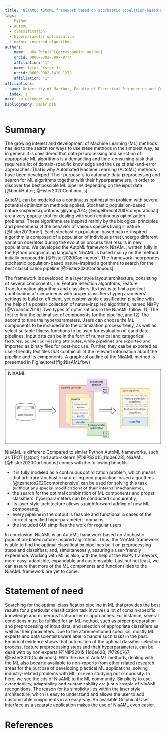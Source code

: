 ```yaml
---
title: 'NiaAML: AutoML framework based on stochastic population-based nature-inspired algorithms'
tags:
  - Python
  - AutoML
  - classification
  - hyperparameter optimization
  - nature-inspired algorithms
authors:
  - name: Luka Pečnik^[Corresponding author]
    orcid: 0000-0002-3897-9774
    affiliation: "1"
  - name: Iztok Fister Jr.
    orcid: 0000-0002-6418-1272
    affiliation: "1"
affiliations:
- name: University of Maribor, Faculty of Electrical Engineering and Computer Science
  index: 1
date: 20 December 2020
bibliography: paper.bib
---
```


# Summary

The growing interest and development of Machine Learning (ML) methods has led to the search for ways to use these methods in the simplest way, as in general it is considered that data preprocessing and selection of appropriate ML algorithms is a demanding and time-consuming task that requires a lot of domain-specific knowledge and the use of trial-and-error approaches. That is why Automated Machine Learning (AutoML) methods have been developed. Their purpose is to automate data preprocessing and search for ML algorithms together with their hyperparameters, in order to discover the best possible ML pipeline depending on the input data [@bookHutter; @Fister2020Continuous].

AutoML can be modeled as a continuous optimization problem with several potential optimization methods applied. Stochastic population-based nature-inspired algorithms [@yang2014; @engelbrecht2007computational] are a very popular tool for dealing with such continuous optimization problems. These algorithms are inspired mainly by the biological principles and phenomena of the behavior of various species living in nature [@fister2013brief]. Each stochastic population-based nature-inspired algorithm is composed of a population of individuals that undergo different variation operators during the evolution process that results in new populations. We developed the AutoML framework NiaAML, written fully in the Python programming language. NiaAML is based mainly on the method initially proposed in [@Fister2020Continuous]. The framework incorporates stochastic population-based nature-inspired algorithms to search for the best classification pipeline [@Fister2020Continuous].

The framework is developed in a layer style layout architecture, consisting of several components, i.e. Feature Selection algorithms, Feature Transformation algorithms and classifiers. Its task is to find a perfect combination of components with proper classifiers hyperparameters` settings to build an efficient, yet customizable classification pipeline with the help of a popular collection of nature-inspired algorithms, named NiaPy [@Vrbančič2018]. Two types of optimizations in the NiaAML follow: (1) The first to find the optimal set of components for the pipeline, and (2) The second to tune the hyperparameters. Users can choose the ML components to be included into the optimization process freely, as well as select suitable fitness functions to be used for evaluation of candidate pipelines. Input data can be in the form of numerical and categorical features, as well as missing attributes, while pipelines are exported and imported as binary files for post-hoc use. Further, they can be exported as user-friendly text files that contain all of the relevant information about the pipeline and its components. A graphical outline of the NiaAML method is presented in Fig.\autoref{fig:NiaAMLflow}.

![NiaAML flow.\label{fig:NiaAMLflow}](niaamlFlow.png)

NiaAML is different: Compared to similar Python AutoML frameworks, such as TPOT [@tpot] and auto-sklearn [@NIPS2015_11d0e628], NiaAML [@Fister2020Continuous] comes with the following benefits:
- it is fully modeled as a continuous optimization problem, which means that arbitrary stochastic nature-inspired population-based algorithms [@tzanetos2020comprehensive] can be used for solving this task (without any special modifications of their internal mechanisms),
- the search for the optimal combination of ML components and proper classifiers` hyperparameters can be conducted concurrently,
- its layer style architecture allows straightforward adding of new ML components,
- every pipeline in the output is feasible and functional in cases of the correct specified hyperparameters' domains,
- the included GUI simplifies the work for regular users.

In conclusion, NiaAML is an AutoML framework based on stochastic population-based nature-inspired algorithms. Thus, the NiaAML framework is able to find the optimal classification pipelines built on preprocessing steps and classifiers, and, simultaneously, assuring a user-friendly experience. Working with ML is also, with the help of the NiaPy framework, more easy, adaptable, expandable and customizable. Last but not least, we can assure that more of the ML components and functionalities to the NiaAML framework are yet to come.

# Statement of need

Searching for the optimal classification pipeline in ML that provides the best results for a particular classification task involves a lot of domain-specific knowledge and numerous trial-and-error approaches. For instance, several conditions must be fulfilled for an ML method, such as proper preparation and preprocessing of input data, and selection of appropriate classifiers as well as their parameters. Due to the aforementioned specifics, mostly ML experts and data scientists were able to handle such tasks in the past. Empirical evidence shows that automation of the optimal classifier selection process, feature preprocessing steps and their hyperparameters, can be dealt with by non-experts [@NIPS2015_11d0e628; @7280767; @Fister2020Continuous].  With the rise of AutoML methods, dealing with the ML also became available to non-experts from other related research areas for the purpose of developing practical ML applications, solving industry-related problems with ML, or even studying out of curiosity. In here, we see the bits of NiaAML to the ML community. Simplicity to use, extendability, adaptability and customizability are just a sample of NiaAML recognitions. The reason for its simplicity lies within the layer style architecture, which is easy to understand and allows the user to add customizable components in an easy way. An available Graphical User Interface as a separate application makes the use of NiaAML even easier.

# References
